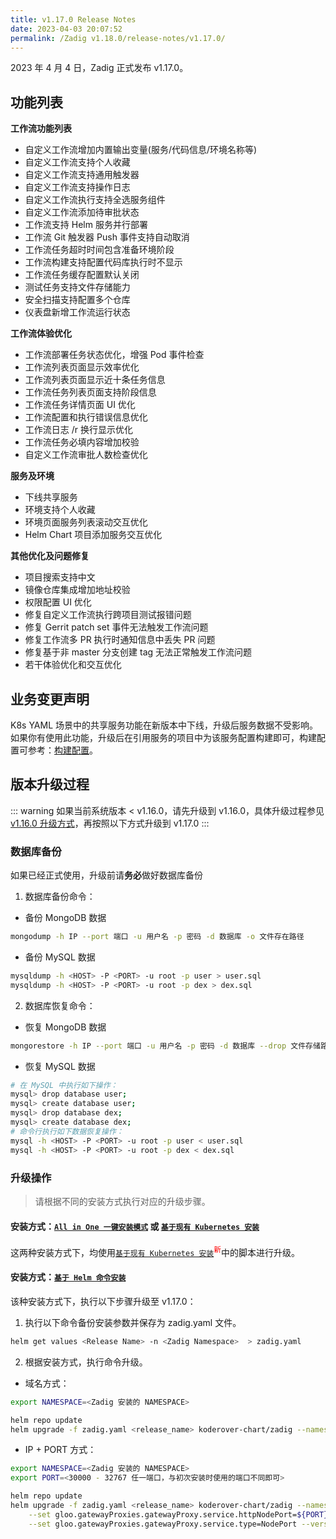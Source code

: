 ```yaml
---
title: v1.17.0 Release Notes
date: 2023-04-03 20:07:52
permalink: /Zadig v1.18.0/release-notes/v1.17.0/
---
```


2023 年 4 月 4 日，Zadig 正式发布 v1.17.0。

## 功能列表

**工作流功能列表**
- 自定义工作流增加内置输出变量(服务/代码信息/环境名称等)
- 自定义工作流支持个人收藏
- 自定义工作流支持通用触发器
- 自定义工作流支持操作日志
- 自定义工作流执行支持全选服务组件
- 自定义工作流添加待审批状态
- 工作流支持 Helm 服务并行部署
- 工作流 Git 触发器 Push 事件支持自动取消
- 工作流任务超时时间包含准备环境阶段
- 工作流构建支持配置代码库执行时不显示
- 工作流任务缓存配置默认关闭
- 测试任务支持文件存储能力
- 安全扫描支持配置多个仓库
- 仪表盘新增工作流运行状态

**工作流体验优化**
- 工作流部署任务状态优化，增强 Pod 事件检查
- 工作流列表页面显示效率优化
- 工作流列表页面显示近十条任务信息
- 工作流任务列表页面支持阶段信息
- 工作流任务详情页面 UI 优化
- 工作流配置和执行错误信息优化
- 工作流日志 /r 换行显示优化
- 工作流任务必填内容增加校验
- 自定义工作流审批人数检查优化

**服务及环境**
- 下线共享服务
- 环境支持个人收藏
- 环境页面服务列表滚动交互优化
- Helm Chart 项目添加服务交互优化

**其他优化及问题修复**
- 项目搜索支持中文
- 镜像仓库集成增加地址校验
- 权限配置 UI 优化
- 修复自定义工作流执行跨项目测试报错问题
- 修复 Gerrit patch set 事件无法触发工作流问题
- 修复工作流多 PR 执行时通知信息中丢失 PR 问题
- 修复基于非 master 分支创建 tag 无法正常触发工作流问题
- 若干体验优化和交互优化

## 业务变更声明

K8s YAML 场景中的共享服务功能在新版本中下线，升级后服务数据不受影响。如果你有使用此功能，升级后在引用服务的项目中为该服务配置构建即可，构建配置可参考：[构建配置](/Zadig%20v1.18.0/project/build/#构建)。

## 版本升级过程
::: warning
如果当前系统版本 < v1.16.0，请先升级到 v1.16.0，具体升级过程参见 [v1.16.0 升级方式](/Zadig%20v1.18.0/release-notes/v1.16.0/#版本升级过程)，再按照以下方式升级到 v1.17.0
:::

### 数据库备份
如果已经正式使用，升级前请**务必**做好数据库备份
1. 数据库备份命令：
- 备份 MongoDB 数据
```bash
mongodump -h IP --port 端口 -u 用户名 -p 密码 -d 数据库 -o 文件存在路径
```
- 备份 MySQL 数据
```bash
mysqldump -h <HOST> -P <PORT> -u root -p user > user.sql
mysqldump -h <HOST> -P <PORT> -u root -p dex > dex.sql
```
2. 数据库恢复命令：
- 恢复 MongoDB 数据
```bash
mongorestore -h IP --port 端口 -u 用户名 -p 密码 -d 数据库 --drop 文件存储路径
```
- 恢复 MySQL 数据
```bash
# 在 MySQL 中执行如下操作：
mysql> drop database user;
mysql> create database user;
mysql> drop database dex;
mysql> create database dex;
# 命令行执行如下数据恢复操作：
mysql -h <HOST> -P <PORT> -u root -p user < user.sql
mysql -h <HOST> -P <PORT> -u root -p dex < dex.sql
```

### 升级操作

> 请根据不同的安装方式执行对应的升级步骤。

#### 安装方式：[`All in One 一键安装模式`](/Zadig%20v1.18.0/install/all-in-one/) 或 [`基于现有 Kubernetes 安装`](/Zadig%20v1.18.0/install/install-on-k8s/)

这两种安装方式下，均使用[`基于现有 Kubernetes 安装`](/Zadig%20v1.18.0/install/install-on-k8s/)<sup style='color: red'>新</sup>中的脚本进行升级。

#### 安装方式：[`基于 Helm 命令安装`](/Zadig%20v1.18.0/install/helm-deploy/)
该种安装方式下，执行以下步骤升级至 v1.17.0：

1. 执行以下命令备份安装参数并保存为 zadig.yaml 文件。

```bash
helm get values <Release Name> -n <Zadig Namespace>  > zadig.yaml
```

2. 根据安装方式，执行命令升级。

- 域名方式：

```bash
export NAMESPACE=<Zadig 安装的 NAMESPACE>

helm repo update
helm upgrade -f zadig.yaml <release_name> koderover-chart/zadig --namespace ${NAMESPACE} --version=1.17.0
```

- IP + PORT 方式：

```bash
export NAMESPACE=<Zadig 安装的 NAMESPACE>
export PORT=<30000 - 32767 任一端口，与初次安装时使用的端口不同即可>

helm repo update
helm upgrade -f zadig.yaml <release_name> koderover-chart/zadig --namespace ${NAMESPACE} \
    --set gloo.gatewayProxies.gatewayProxy.service.httpNodePort=${PORT} \
    --set gloo.gatewayProxies.gatewayProxy.service.type=NodePort --version=1.17.0
```
